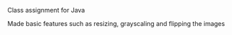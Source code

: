 Class assignment for Java

Made basic features such as resizing, grayscaling and flipping the images
